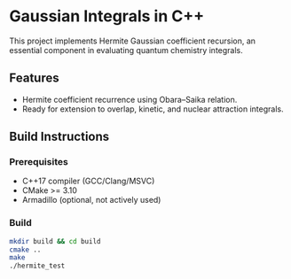 # Gaussian Integrals in C++

This project implements Hermite Gaussian coefficient recursion, an essential component in evaluating quantum chemistry integrals.

## Features

- Hermite coefficient recurrence using Obara–Saika relation.
- Ready for extension to overlap, kinetic, and nuclear attraction integrals.

## Build Instructions

### Prerequisites
- C++17 compiler (GCC/Clang/MSVC)
- CMake >= 3.10
- Armadillo (optional, not actively used)

### Build

```bash
mkdir build && cd build
cmake ..
make
./hermite_test
